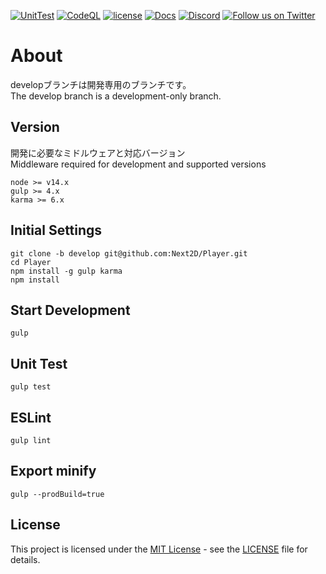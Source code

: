 [![UnitTest](https://github.com/Next2D/Player/actions/workflows/main.yml/badge.svg?branch=develop)](https://github.com/Next2D/Player/actions/workflows/main.yml)
[![CodeQL](https://github.com/Next2D/Player/actions/workflows/codeql-analysis.yml/badge.svg?branch=develop)](https://github.com/Next2D/Player/actions/workflows/codeql-analysis.yml)
[![license](https://img.shields.io/github/license/Next2D/Player)](https://github.com/Next2D/Player/blob/main/LICENSE)
[![Docs](https://img.shields.io/badge/docs-online-blue.svg)](https://next2d.app/docs/player/index.html)
[![Discord](https://img.shields.io/discord/812136803506716713?label=Discord&logo=discord)](https://discord.gg/6c9rv5Uns5)
[![Follow us on Twitter](https://img.shields.io/twitter/follow/Next2D?label=Follow&style=social)](https://twitter.com/intent/user?screen_name=Next2D)

# About
developブランチは開発専用のブランチです。  
The develop branch is a development-only branch.

## Version
開発に必要なミドルウェアと対応バージョン  
Middleware required for development and supported versions
```
node >= v14.x
gulp >= 4.x
karma >= 6.x
```

## Initial Settings
```
git clone -b develop git@github.com:Next2D/Player.git
cd Player
npm install -g gulp karma
npm install
```

## Start Development
```
gulp
```

## Unit Test
```
gulp test
```

## ESLint
```
gulp lint
```

## Export minify
```
gulp --prodBuild=true
```

## License
This project is licensed under the [MIT License](https://opensource.org/licenses/MIT) - see the [LICENSE](LICENSE) file for details.